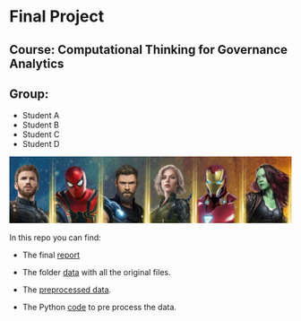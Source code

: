 # Final Project
## Course: Computational Thinking for Governance Analytics

## Group: 

* Student A
* Student B
* Student C
* Student D

<center>
<img src="https://github.com/EvansDataScience/basicFinal_CompThink/raw/master/groupPic.png" width="800">
</center>

In this repo you can find:

* The final [report](http://htmlpreview.github.io/?https://github.com/EvansDataScience/basicFinal_CompThink/blob/master/Analytics.html)

* The folder [data](https://github.com/EvansDataScience/basicFinal_CompThink/tree/master/data) with all the original files.

* The [preprocessed data](https://github.com/EvansDataScience/basicFinal_CompThink/blob/master/dataProject.csv).

* The Python [code](https://nbviewer.jupyter.org/github/EvansDataScience/basicFinal_CompThink/blob/master/projectDataPreprocessing.ipynb) to pre process the data.
